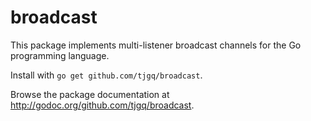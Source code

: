 # broadcast

This package implements multi-listener broadcast channels for the Go
programming language.

Install with `go get github.com/tjgq/broadcast`.

Browse the package documentation at
<http://godoc.org/github.com/tjgq/broadcast>.
